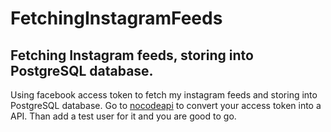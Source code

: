 # FetchingInstagramFeeds
## Fetching Instagram feeds, storing into PostgreSQL database.

Using facebook access token to fetch my instagram feeds and storing into PostgreSQL database. Go to [nocodeapi](https://nocodeapi.com/) to convert your access token into a API. Than add a test user for it and you are good to go.
